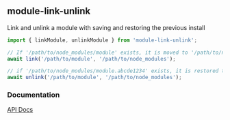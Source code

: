 ## module-link-unlink

Link and unlink a module with saving and restoring the previous install

```typescript
import { linkModule, unlinkModule } from 'module-link-unlink';

// If '/path/to/node_modules/module' exists, it is moved to '/path/to/node_modules/module.abcde1234' and regardless '/path/to/module' -> '/path/to/node_modules/module'. All binaries are also linked in '/path/to/node_modules/.bin'
await link('/path/to/module', '/path/to/node_modules'); 

// if '/path/to/node_modules/module.abcde1234' exists, it is restored to '/path/to/node_modules/module' otherwise it will be removed including all accompanying binaries
await unlink('/path/to/module', '/path/to/node_modules'); 
```

### Documentation

[API Docs](https://kmalakoff.github.io/module-link-unlink/)
